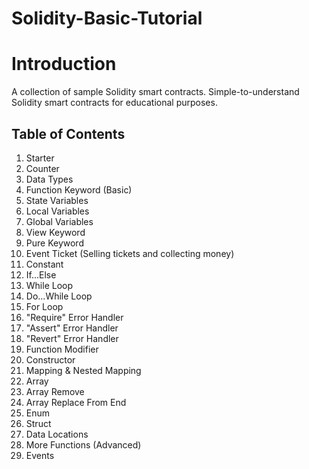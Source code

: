 # Solidity-Basic-Tutorial

# Introduction

A collection of sample Solidity smart contracts.
Simple-to-understand Solidity smart contracts for educational purposes.

## Table of Contents
1. Starter
2. Counter
3. Data Types
4. Function Keyword (Basic)
5. State Variables
6. Local Variables
7. Global Variables
8. View Keyword
9. Pure Keyword
10. Event Ticket (Selling tickets and collecting money)
11. Constant
12. If...Else
13. While Loop
14. Do...While Loop
15. For Loop
16. "Require" Error Handler
17. "Assert" Error Handler
18. "Revert" Error Handler
19. Function Modifier
20. Constructor
21. Mapping & Nested Mapping
22. Array
23. Array Remove
24. Array Replace From End
25. Enum
26. Struct
27. Data Locations
28. More Functions (Advanced)
29. Events
